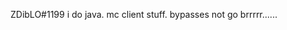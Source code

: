 ZDibLO#1199
i do java.
mc client stuff.
bypasses not go brrrrr......
<!---
ZDibLO/ZDibLO is a ✨ special ✨ repository because its `README.md` (this file) appears on your GitHub profile.
You can click the Preview link to take a look at your changes.
--->

